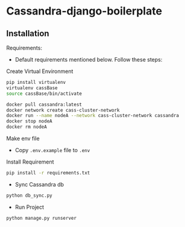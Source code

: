 # Cassandra-django-boilerplate

## Installation

Requirements:

- Default requirements mentioned below.
Follow these steps:
  
Create Virtual Environment
```sh
pip install virtualenv
virtualenv cassBase
source cassBase/bin/activate
```

```sh
docker pull cassandra:latest
docker network create cass-cluster-network
docker run --name nodeA --network cass-cluster-network cassandra
docker stop nodeA
docker rm nodeA
```

Make env file
- Copy `.env.example` file to `.env`

Install Requirement
```sh
pip install -r requirements.txt
```

- Sync Cassandra db
```sh
python db_sync.py
```
 
- Run Project
```sh
python manage.py runserver
```

